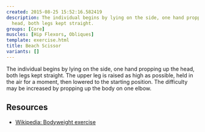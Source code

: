```yaml
---
created: 2015-08-25 15:52:16.582419
description: The individual begins by lying on the side, one hand propping up the
  head, both legs kept straight.
groups: [Core]
muscles: [Hip Flexors, Obliques]
template: exercise.html
title: Beach Scissor
variants: []
---
```

The individual begins by lying on the side, one hand propping up the head, both legs kept straight. The upper leg is raised as high as possible, held in the air for a moment, then lowered to the starting position. The difficulty may be increased by propping up the body on one elbow.

## Resources

* [Wikipedia: Bodyweight exercise](https://en.wikipedia.org/wiki/Bodyweight_exercise)
